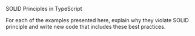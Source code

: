SOLID Principles in TypeScript


For each of the examples presented here, explain why they violate SOLID principle and write new code that includes these best practices.